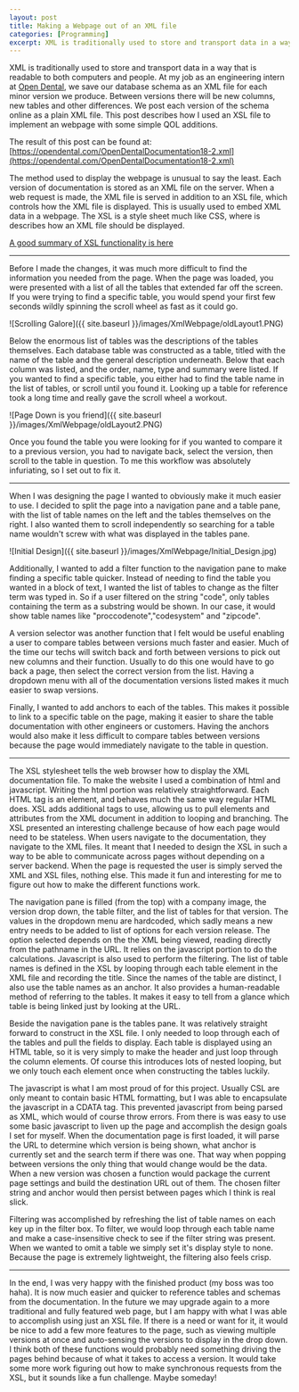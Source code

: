 ```yaml
---
layout: post
title: Making a Webpage out of an XML file
categories: [Programming]
excerpt: XML is traditionally used to store and transport data in a way that is readable to both computers and people. This post describes how I used an XSL file to implement an webpage with some simple QOL additions.
---
```


XML is traditionally used to store and transport data in a way that is readable to both computers and people.
At my job as an engineering intern at [Open Dental](https://www.opendental.com/), we save our database schema as an XML file for each minor version we produce.
Between versions there will be new columns, new tables and other differences.
We post each version of the schema online as a plain XML file.
This post describes how I used an XSL file to implement an webpage with some simple QOL additions.

The result of this post can be found at: [https://opendental.com/OpenDentalDocumentation18-2.xml](https://opendental.com/OpenDentalDocumentation18-2.xml)

The method used to display the webpage is unusual to say the least.
Each version of documentation is stored as an XML file on the server.
When a web request is made, the XML file is served in addition to an XSL file, which controls how the XML file is displayed.
This is usually used to embed XML data in a webpage.
The XSL is a style sheet much like CSS, where is describes how an XML file should be displayed.


[A good summary of XSL functionality is here](https://www.w3.org/Style/XSL/WhatIsXSL.html)

---

Before I made the changes, it was much more difficult to find the information you needed from the page.
When the page was loaded, you were presented with a list of all the tables that extended far off the screen.
If you were trying to find a specific table, you would spend your first few seconds wildly spinning the scroll wheel as fast as it could go.

![Scrolling Galore]({{ site.baseurl }}/images/XmlWebpage/oldLayout1.PNG)

Below the enormous list of tables was the descriptions of the tables themselves.
Each database table was constructed as a table, titled with the name of the table and the general description underneath.
Below that each column was listed, and the order, name, type and summary were listed.
If you wanted to find a specific table, you either had to find the table name in the list of tables, or scroll until you found it.
Looking up a table for reference took a long time and really gave the scroll wheel a workout.

![Page Down is you friend]({{ site.baseurl }}/images/XmlWebpage/oldLayout2.PNG)

Once you found the table you were looking for if you wanted to compare it to a previous version, you had to navigate back, select the version, then scroll to the table in question.
To me this workflow was absolutely infuriating, so I set out to fix it.

---

When I was designing the page I wanted to obviously make it much easier to use.
I decided to split the page into a navigation pane and a table pane, with the list of table names on the left and the tables themselves on the right.
I also wanted them to scroll independently so searching for a table name wouldn't screw with what was displayed in the tables pane.


![Initial Design]({{ site.baseurl }}/images/XmlWebpage/Initial_Design.jpg)

Additionally, I wanted to add a filter function to the navigation pane to make finding a specific table quicker.
Instead of needing to find the table you wanted in a block of text, I wanted the list of tables to change as the filter term was typed in.
So if a user filtered  on the string "code", only tables containing the term as a substring would be shown.
In our case, it would show table names like "proccodenote","codesystem" and "zipcode".


A version selector was another function that I felt would be useful enabling a user to compare tables between versions much faster and easier.
Much of the time our techs will switch back and forth between versions to pick out new columns and their function.
Usually to do this one would have to go back a page, then select the correct version from the list.
Having a dropdown menu with all of the documentation versions listed makes it much easier to swap versions.

Finally, I wanted to add anchors to each of the tables.
This makes it possible to link to a specific table on the page, making it easier to share the table documentation with other engineers or customers.
Having the anchors would also make it less difficult to compare tables between versions because the page would immediately navigate to the table in question.

---

The XSL stylesheet tells the web browser how to display the XML documentation file.
To make the website I used a combination of html and javascript.
Writing the html portion was relatively straightforward.
Each HTML tag is an element, and behaves much the same way regular HTML does.
XSL adds additional tags to use, allowing us to pull elements and attributes from the XML document in addition to looping and branching.
The XSL presented an interesting challenge because of how each page would need to be stateless.
When users navigate to the documentation, they navigate to the XML files.
It meant that I needed to design the XSL in such a way to be able to communicate across pages without depending on a server backend.
When the page is requested the user is simply served the XML and XSL files, nothing else.
This made it fun and interesting for me to figure out how to make the different functions work.

The navigation pane is filled (from the top) with a company image, the version drop down, the table filter, and the list of tables for that version.
The values in the dropdown menu are hardcoded, which sadly means a new entry needs to be added to list of options for each version release.
The option selected depends on the the XML being viewed, reading directly from the pathname in the URL.
It relies on the javascript portion to do the calculations.
Javascript is also used to perform the filtering.
The list of table names is defined in the XSL by looping through each table element in the XML file and recording the title.
Since the names of the table are distinct, I also use the table names as an anchor.
It also provides a human-readable method of referring to the tables.
It makes it easy to tell from a glance which table is being linked just by looking at the URL.

Beside the navigation pane is the tables pane.
It was relatively straight forward to construct in the XSL file.
I only needed to loop through each of the tables and pull the fields to display.
Each table is displayed using an HTML table, so it is very simply to make the header and just loop through the column elements.
Of course this introduces lots of nested looping, but we only touch each element once when constructing the tables luckily.

The javascript is what I am most proud of for this project.
Usually CSL are only meant to contain basic HTML formatting, but I was able to encapsulate the javascript in a CDATA tag.
This prevented javascript from being parsed as XML, which would of course throw errors.
From there is was easy to use some basic javascript to liven up the page and accomplish the design goals I set for myself.
When the documentation page is first loaded, it will parse the URL to determine which version is being shown, what anchor is currently set and the search term if there was one.
That way when popping between versions the only thing that would change would be the data.
When a new version was chosen a function would package the current page settings and build the destination URL out of them.
The chosen filter string and anchor would then persist between pages which I think is real slick.


Filtering was accomplished by refreshing the list of table names on each key up in the filter box.
To filter, we would loop through each table name and make a case-insensitive check to see if the filter string was present.
When we wanted to omit a table we simply set it's display style to none.
Because the page is extremely lightweight, the filtering also feels crisp.

---

In the end, I was very happy with the finished product (my boss was too haha).
It is now much easier and quicker to reference tables and schemas from the documentation.
In the future we may upgrade again to a more traditional and fully featured web page, but I am happy with what I was able to accomplish using just an XSL file.
If there is a need or want for it, it would be nice to add a few more features to the page, such as viewing multiple versions at once and auto-sensing the versions to display in the drop down.
I think both of these functions would probably need something driving the pages behind because of what it takes to access a version.
It would take some more work figuring out how to make synchronous requests from the XSL, but it sounds like a fun challenge.
Maybe someday!